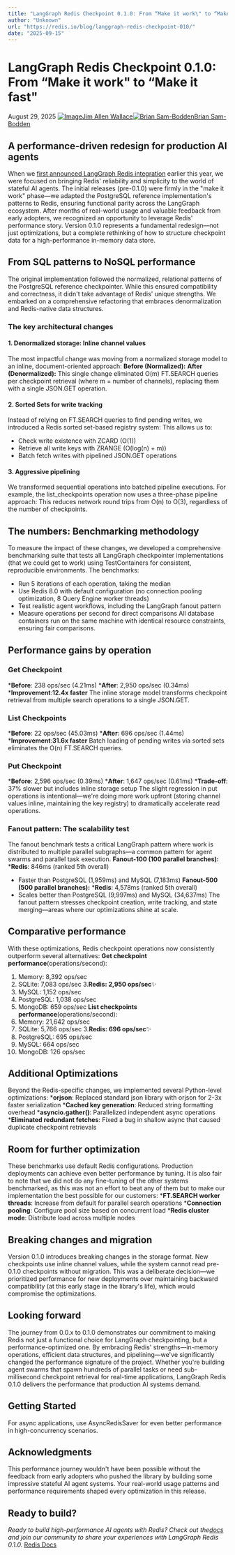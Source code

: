 ```yaml
---
title: "LangGraph Redis Checkpoint 0.1.0: From “Make it work\" to “Make it fast\""
author: "Unknown"
url: "https://redis.io/blog/langgraph-redis-checkpoint-010/"
date: "2025-09-15"
---
```


# LangGraph Redis Checkpoint 0.1.0: From “Make it work" to “Make it fast"
August 29, 2025
[![Image](https://cdn.sanity.io/images/sy1jschh/production/b566b185b46861c427fcba7c47672a5882774185-100x100.jpg?w=256&q=80&fit=clip&auto=format)Jim Allen Wallace](/blog/author/jim-allenwallaceredis-com/)[![Brian Sam-Bodden](https://cdn.sanity.io/images/sy1jschh/production/1cc6f1d3c877a44e44d64a2974a1c93f90871704-361x349.png?w=750&q=80&fit=clip&auto=format)Brian Sam-Bodden](/blog/author/brian-sam-bodden/)
## A performance-driven redesign for production AI agents
When we [first announced LangGraph Redis integration](https://redis.io/blog/langgraph-redis-build-smarter-ai-agents-with-memory-persistence/) earlier this year, we were focused on bringing Redis' reliability and simplicity to the world of stateful AI agents. The initial releases (pre-0.1.0) were firmly in the "make it work" phase—we adapted the PostgreSQL reference implementation's patterns to Redis, ensuring functional parity across the LangGraph ecosystem.
After months of real-world usage and valuable feedback from early adopters, we recognized an opportunity to leverage Redis' performance story. Version 0.1.0 represents a fundamental redesign—not just optimizations, but a complete rethinking of how to structure checkpoint data for a high-performance in-memory data store.
## From SQL patterns to NoSQL performance
The original implementation followed the normalized, relational patterns of the PostgreSQL reference checkpointer. While this ensured compatibility and correctness, it didn't take advantage of Redis' unique strengths. We embarked on a comprehensive refactoring that embraces denormalization and Redis-native data structures.
### The key architectural changes
#### 1\. Denormalized storage: Inline channel values
The most impactful change was moving from a normalized storage model to an inline, document-oriented approach:
**Before (Normalized):**
**After (Denormalized):**
This single change eliminated O(m) FT.SEARCH queries per checkpoint retrieval (where m = number of channels), replacing them with a single JSON.GET operation.
#### 2\. Sorted Sets for write tracking
Instead of relying on FT.SEARCH queries to find pending writes, we introduced a Redis sorted set-based registry system:
This allows us to:
* Check write existence with ZCARD (O(1))
* Retrieve all write keys with ZRANGE (O(log(n) + m))
* Batch fetch writes with pipelined JSON.GET operations
#### 3\. Aggressive pipelining
We transformed sequential operations into batched pipeline executions. For example, the list_checkpoints operation now uses a three-phase pipeline approach:
This reduces network round trips from O(n) to O(3), regardless of the number of checkpoints.
## The numbers: Benchmarking methodology
To measure the impact of these changes, we developed a comprehensive benchmarking suite that tests all LangGraph checkpointer implementations (that we could get to work) using TestContainers for consistent, reproducible environments. The benchmarks:
* Run 5 iterations of each operation, taking the median
* Use Redis 8.0 with default configuration (no connection pooling optimization, 8 Query Engine worker threads)
* Test realistic agent workflows, including the LangGraph fanout pattern
* Measure operations per second for direct comparisons
All database containers run on the same machine with identical resource constraints, ensuring fair comparisons.
## Performance gains by operation
### Get Checkpoint
***Before**: 238 ops/sec (4.21ms)
***After**: 2,950 ops/sec (0.34ms)
***Improvement**:**12.4x faster**
The inline storage model transforms checkpoint retrieval from multiple search operations to a single JSON.GET.
### List Checkpoints
***Before**: 22 ops/sec (45.03ms)
***After**: 696 ops/sec (1.44ms)
***Improvement**:**31.6x faster**
Batch loading of pending writes via sorted sets eliminates the O(n) FT.SEARCH queries.
### Put Checkpoint
***Before**: 2,596 ops/sec (0.39ms)
***After**: 1,647 ops/sec (0.61ms)
***Trade-off**: 37% slower but includes inline storage setup
The slight regression in put operations is intentional—we're doing more work upfront (storing channel values inline, maintaining the key registry) to dramatically accelerate read operations.
### Fanout pattern: The scalability test
The fanout benchmark tests a critical LangGraph pattern where work is distributed to multiple parallel subgraphs—a common pattern for agent swarms and parallel task execution.
**Fanout-100 (100 parallel branches):**
***Redis**: 846ms (ranked 5th overall)
* Faster than PostgreSQL (1,959ms) and MySQL (7,183ms)
**Fanout-500 (500 parallel branches):**
***Redis**: 4,578ms (ranked 5th overall)
* Scales better than PostgreSQL (9,997ms) and MySQL (34,637ms)
The fanout pattern stresses checkpoint creation, write tracking, and state merging—areas where our optimizations shine at scale.
## Comparative performance
With these optimizations, Redis checkpoint operations now consistently outperform several alternatives:
**Get checkpoint performance**(operations/second):
1. Memory: 8,392 ops/sec
2. SQLite: 7,083 ops/sec
3.**Redis: 2,950 ops/sec**✨
4. MySQL: 1,152 ops/sec
5. PostgreSQL: 1,038 ops/sec
6. MongoDB: 659 ops/sec
**List checkpoints performance**(operations/second):
1. Memory: 21,642 ops/sec
2. SQLite: 5,766 ops/sec
3.**Redis: 696 ops/sec**✨
4. PostgreSQL: 695 ops/sec
5. MySQL: 664 ops/sec
6. MongoDB: 126 ops/sec
## Additional Optimizations
Beyond the Redis-specific changes, we implemented several Python-level optimizations:
***orjson**: Replaced standard json library with orjson for 2-3x faster serialization
***Cached key generation**: Reduced string formatting overhead
***asyncio.gather()**: Parallelized independent async operations
***Eliminated redundant fetches**: Fixed a bug in shallow async that caused duplicate checkpoint retrievals
## Room for further optimization
These benchmarks use default Redis configurations. Production deployments can achieve even better performance by tuning. It is also fair to note that we did not do any fine-tuning of the other systems benchmarked, as this was not an effort to beat any of them but to make our implementation the best possible for our customers:
***FT.SEARCH worker threads**: Increase from default for parallel search operations
***Connection pooling**: Configure pool size based on concurrent load
***Redis cluster mode**: Distribute load across multiple nodes
## Breaking changes and migration
Version 0.1.0 introduces breaking changes in the storage format. New checkpoints use inline channel values, while the system cannot read pre-0.1.0 checkpoints without migration. This was a deliberate decision—we prioritized performance for new deployments over maintaining backward compatibility (at this early stage in the library's life), which would compromise the optimizations.
## Looking forward
The journey from 0.0.x to 0.1.0 demonstrates our commitment to making Redis not just a functional choice for LangGraph checkpointing, but a performance-optimized one. By embracing Redis' strengths—in-memory operations, efficient data structures, and pipelining—we've significantly changed the performance signature of the project.
Whether you're building agent swarms that spawn hundreds of parallel tasks or need sub-millisecond checkpoint retrieval for real-time applications, LangGraph Redis 0.1.0 delivers the performance that production AI systems demand.
## Getting Started
For async applications, use AsyncRedisSaver for even better performance in high-concurrency scenarios.
## Acknowledgments
This performance journey wouldn't have been possible without the feedback from early adopters who pushed the library by building some impressive stateful AI agent systems. Your real-world usage patterns and performance requirements shaped every optimization in this release.
## Ready to build?
_Ready to build high-performance AI agents with Redis?_
_Check out the[docs](https://github.com/redis-developer/langgraph-redis) and join our community to share your experiences with LangGraph Redis 0.1.0._
[Redis Docs](https://github.com/redis-developer/langgraph-redis)
